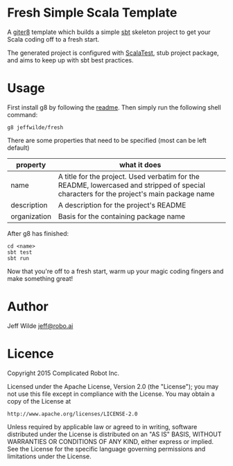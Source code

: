 # Fresh Simple Scala Template
A [giter8] template which builds a simple [sbt] skeleton project to get your Scala coding off to a fresh start.

The generated project is configured with [ScalaTest], stub project package, and aims to keep up with sbt best practices.

# Usage
First install g8 by following the [readme](http://github.com/n8han/giter8#readme).
Then simply run the following shell command:

    g8 jeffwilde/fresh

There are some properties that need to be specified (most can be left default)

| property | what it does
|---       |---
| name | A title for the project. Used verbatim for the README, lowercased and stripped of special characters for the project's main package name
| description | A description for the project's README
| organization | Basis for the containing package name

After g8 has finished:

    cd <name>
    sbt test
    sbt run

Now that you're off to a fresh start, warm up your magic coding fingers and make something great!

# Author
Jeff Wilde <jeff@robo.ai>

# Licence
Copyright 2015 Complicated Robot Inc.

Licensed under the Apache License, Version 2.0 (the "License");
you may not use this file except in compliance with the License.
You may obtain a copy of the License at

    http://www.apache.org/licenses/LICENSE-2.0

Unless required by applicable law or agreed to in writing, software
distributed under the License is distributed on an "AS IS" BASIS,
WITHOUT WARRANTIES OR CONDITIONS OF ANY KIND, either express or implied.
See the License for the specific language governing permissions and
limitations under the License.

[giter8]: https://github.com/n8han/giter8
[sbt]: http://www.scala-sbt.org/
[scalatest]: http://www.scalatest.org/